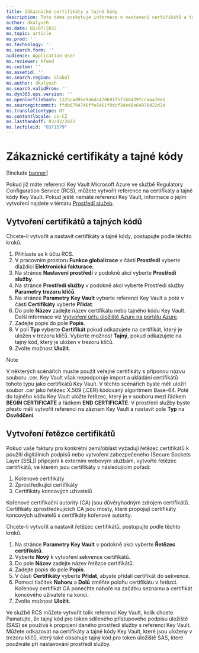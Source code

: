 ```yaml
---
title: Zákaznické certifikáty a tajné kódy
description: Toto téma poskytuje informace o nastavení certifikátů a tajných kódů v Elektronické fakturaci.
author: dkalyuzh
ms.date: 02/07/2022
ms.topic: article
ms.prod: ''
ms.technology: ''
ms.search.form: ''
audience: Application User
ms.reviewer: kfend
ms.custom: ''
ms.assetid: ''
ms.search.region: Global
ms.author: dkalyuzh
ms.search.validFrom: ''
ms.dyn365.ops.version: ''
ms.openlocfilehash: 1325cad95e9a6dc470691f5f168439fccaaa78e1
ms.sourcegitcommit: ffdb6794746ffe5461f9dcf34ed8e64976d22d2d
ms.translationtype: HT
ms.contentlocale: cs-CZ
ms.lasthandoff: 03/02/2022
ms.locfileid: "8371579"
---
```

# <a name="customer-certificates-and-secrets"></a>Zákaznické certifikáty a tajné kódy

[!include [banner](../includes/banner.md)]

Pokud již máte referenci Key Vault Microsoft Azure ve službě Regulatory Configuration Service (RCS), můžete vytvořit reference na certifikáty a tajné kódy Key Vault. Pokud ještě nemáte referenci Key Vault, informace o jejím vytvoření najdete v tématu [Prostředí služeb](e-invoicing-service-environments.md).

## <a name="create-certificates-and-secrets"></a>Vytvoření certifikátů a tajných kódů

Chcete-li vytvořit a nastavit certifikáty a tajné kódy, postupujte podle těchto kroků.

1. Přihlaste se k účtu RCS.
2. V pracovním prostoru **Funkce globalizace** v části **Prostředí** vyberte dlaždici **Elektronická fakturace**.
3. Na stránce **Nastavení prostředí** v podokně akcí vyberte **Prostředí služby**.
4. Na stránce **Prostředí služby** v podokně akcí vyberte Prostředí služby **Parametry trezoru klíčů**.
5. Na stránce **Parametry Key Vault** vyberte referenci Key Vault a poté v části **Certifikáty** vyberte **Přidat**.
6. Do pole **Název** zadejte název certifikátu nebo tajného kódu Key Vault. Další informace viz [Vytvoření účtu úložiště Azure na portálu Azure](e-invoicing-create-azure-storage-account-azure-portal.md).
7. Zadejte popis do pole **Popis**.
8. V poli **Typ** vyberte **Certifikát** pokud odkazujete na certifikát, který je uložen v trezoru klíčů. Vyberte možnost **Tajný**, pokud odkazujete na tajný kód, který je uložen v trezoru klíčů.
9. Zvolte možnost **Uložit**.

> [!NOTE]
> V některých scénářích musíte použít veřejné certifikáty s příponou názvu souboru .cer. Key Vault však nepodporuje import a ukládání certifikátů tohoto typu jako certifikátů Key Vault. V těchto scénářích byste měli uložit soubor .cer jako řetězec X.509 (.CER) kódovaný algoritmem Base-64. Poté do tajného kódu Key Vault uložte řetězec, který je v souboru mezi řádkem **BEGIN CERTIFICATE** a řádkem **END CERTIFICATE**. V prostředí služby byste přesto měli vytvořit referenci na záznam Key Vault a nastavit pole **Typ** na **Osvědčení**.

## <a name="create-a-chain-of-certificates"></a>Vytvoření řetězce certifikátů

Pokud vaše faktury pro konkrétní zemi/oblast vyžadují řetězec certifikátů k použití digitálních podpisů nebo vytvoření zabezpečeného (Secure Sockets Layer \[SSL\]) připojení k externím webovým službám, vytvořte řetězec certifikátů, ve kterém jsou certifikáty v následujícím pořadí:

1. Kořenové certifikáty
2. Zprostředkující certifikáty
3. Certifikáty koncových uživatelů

Kořenové certifikační autority (CA) jsou důvěryhodným zdrojem certifikátů. Certifikáty zprostředkujících CA jsou mosty, které propojují certifikáty koncových uživatelů s certifikáty kořenové autority.

Chcete-li vytvořit a nastavit řetězec certifikátů, postupujte podle těchto kroků.

1. Na stránce **Parametry Key Vault** v podokně akcí vyberte **Řetězec certifikátů**.
2. Vyberte **Nový** k vytvoření sekvence certifikátů.
3. Do pole **Název** zadejte název řetězce certifikátů.
4. Zadejte popis do pole **Popis**.
5. V části **Certifikáty** vyberte **Přidat**, abyste přidali certifikát do sekvence.
6. Pomocí tlačítek **Nahoru** a **Dolů** změňte polohu certifikátu v řetězci. Kořenový certifikát CA ponechte nahoře na začátku seznamu a certifikát koncového uživatele na konci.
7. Zvolte možnost **Uložit**.

Ve službě RCS můžete vytvořit tolik referencí Key Vault, kolik chcete. Pamatujte, že tajný kód pro token sdíleného přístupového podpisu úložiště (SAS) se používá k propojení daného prostředí služby s referencí Key Vault. Můžete odkazovat na certifikáty a tajné kódy Key Vault, které jsou uloženy v trezoru klíčů, který také obsahuje tajný kód pro token úložiště SAS, které používáte při nastavování prostředí služby.
